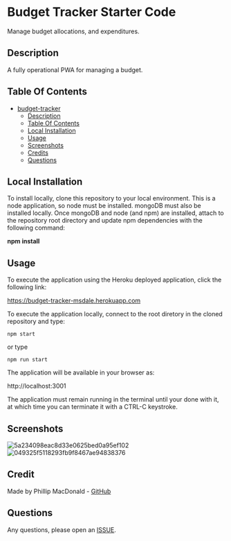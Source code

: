 # Budget Tracker Starter Code

Manage budget allocations, and expenditures.

## Description

A fully operational PWA for managing a budget.


## Table Of Contents

- [budget-tracker](#budget-tracker)
  - [Description](#description)
  - [Table Of Contents](#table-of-contents)
  - [Local Installation](#local-installation)
  - [Usage](#usage)
  - [Screenshots](#screenshots)
  - [Credits](#credit)
  - [Questions](#questions)

## Local Installation

To install locally, clone this repository to your local environment. This is a node application, so node must be installed. mongoDB must also be installed locally. Once mongoDB and node (and npm) are installed, attach to the repository root directory and update npm dependencies with the following command:

**npm install**  
  

## Usage
To execute the application using the Heroku deployed application, click the following link:

https://budget-tracker-msdale.herokuapp.com

To execute the application locally, connect to the root diretory in the cloned repository and type:

`npm start`
  
or type

`npm run start`
  
The application will be available in your browser as:

http://localhost:3001 
  
The application must remain running in the terminal until your done with it, at which time you can terminate it with a CTRL-C keystroke.

## Screenshots

![5a234098eac8d33e0625bed0a95ef102](https://user-images.githubusercontent.com/91036714/160436710-35d57720-d854-4962-a0e6-c335c5daef59.png)
![049325f5118293fb9f8467ae94838376](https://user-images.githubusercontent.com/91036714/160436770-edbb1bd8-6e73-4b44-89ec-bdd026e2e6ed.png)


## Credit

Made by Phillip MacDonald - [GitHub](https://github.com/pmacdonald15)


## Questions

Any questions, please open an [ISSUE](https://github.com/pmacdonald15/budget-tracker/issues).
